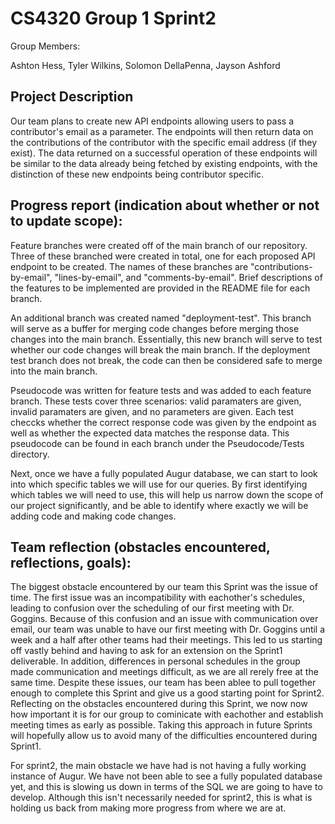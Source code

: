 # CS4320 Group 1 Sprint2

Group Members:

Ashton Hess, Tyler Wilkins, Solomon DellaPenna, Jayson Ashford

## Project Description

Our team plans to create new API endpoints allowing users to pass a contributor's email as a parameter. The endpoints will then return data on the contributions of the contributor with the specific email address (if they exist). The data returned on a successful operation of these endpoints will be similar to the data already being fetched by existing endpoints, with the distinction of these new endpoints being contributor specific.   

## Progress report (indication about whether or not to update scope):

Feature branches were created off of the main branch of our repository. Three of these branched were created in total, one for each proposed API endpoint to be created. The names of these branches are "contributions-by-email", "lines-by-email", and "comments-by-email". Brief descriptions of the features to be implemented are provided in the README file for each branch.  

An additional branch was created named "deployment-test". This branch will serve as a buffer for merging code changes before merging those changes into the main branch. Essentially, this new branch will serve to test whether our code changes will break the main branch. If the deployment test branch does not break, the code can then be considered safe to merge into the main branch.

Pseudocode was written for feature tests and was added to each feature branch. These tests cover three scenarios: valid paramaters are given, invalid paramaters are given, and no parameters are given. Each test checcks whether the correct response code was given by the endpoint as well as whether the expected data matches the response data. This pseudocode can be found in each branch under the Pseudocode/Tests directory.

Next, once we have a fully populated Augur database, we can start to look into which specific tables we will use for our queries. By first identifying which tables we will need to use, this will help us narrow down the scope of our project significantly, and be able to identify where exactly we will be adding code and making code changes.


## Team reflection (obstacles encountered, reflections, goals):

The biggest obstacle encountered by our team this Sprint was the issue of time. The first issue was an incompatibility with eachother's schedules, leading to confusion over the scheduling of our first meeting with Dr. Goggins. Because of this confusion and an issue with communication over email, our team was unable to have our first meeting with Dr. Goggins until a week and a half after other teams had their meetings. This led to us starting off vastly behind and having to ask for an extension on the Sprint1 deliverable. In addition, differences in personal schedules in the group made communication and meetings difficult, as we are all rerely free at the same time. Despite these issues, our team has been ablee to pull together enough to complete this Sprint and give us a good starting point for Sprint2. Reflecting on the obstacles encountered during this Sprint, we now now how important it is for our group to cominicate with eachother and establish meeting times as early as possible. Taking this approach in future Sprints will hopefully allow us to avoid many of the difficulties encountered during Sprint1.   

For sprint2, the main obstacle we have had is not having a fully working instance of Augur. We have not been able to see a fully populated database yet, and this is slowing us down in terms of the SQL we are going to have to develop. Although this isn't necessarily needed for sprint2, this is what is holding us back from making more progress from where we are at. 

